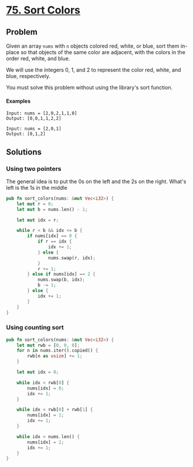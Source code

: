 # [75. Sort Colors](https://leetcode.com/problems/sort-colors/)

## Problem

Given an array `nums` with `n` objects colored red, white, or blue, sort them
in-place so that objects of the same color are adjacent, with the colors in the
order red, white, and blue.

We will use the integers 0, 1, and 2 to represent the color red, white, and
blue, respectively.

You must solve this problem without using the library's sort function.

#### Examples

```text
Input: nums = [2,0,2,1,1,0]
Output: [0,0,1,1,2,2]
```

```text
Input: nums = [2,0,1]
Output: [0,1,2]
```

## Solutions

### Using two pointers

The general idea is to put the 0s on the left and the 2s on the right. What's
left is the 1s in the middle

```rust
pub fn sort_colors(nums: &mut Vec<i32>) {
    let mut r = 0;
    let mut b = nums.len() - 1;

    let mut idx = r;

    while r < b && idx <= b {
        if nums[idx] == 0 {
            if r == idx {
                idx += 1;
            } else {
                nums.swap(r, idx);
            }
            r += 1;
        } else if nums[idx] == 2 {
            nums.swap(b, idx);
            b -= 1;
        } else {
            idx += 1;
        }
    }
}
```

### Using counting sort

```rust
pub fn sort_colors(nums: &mut Vec<i32>) {
    let mut rwb = [0, 0, 0];
    for n in nums.iter().copied() {
        rwb[n as usize] += 1;
    }

    let mut idx = 0;

    while idx < rwb[0] {
        nums[idx] = 0;
        idx += 1;
    }

    while idx < rwb[0] + rwb[1] {
        nums[idx] = 1;
        idx += 1;
    }

    while idx < nums.len() {
        nums[idx] = 2;
        idx += 1;
    }
}
```